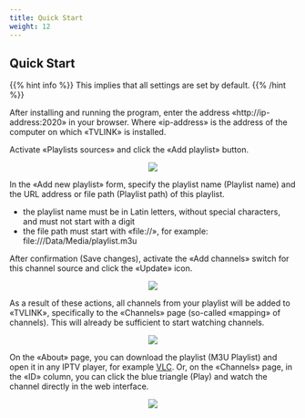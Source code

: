 ```yaml
---
title: Quick Start
weight: 12
---
```


## Quick Start

{{% hint info %}}
This implies that all settings are set by default.
{{% /hint %}}

After installing and running the program, enter the address «http://ip-address:2020» in your browser.
Where «ip-address» is the address of the computer on which «TVLINK» is installed.

Activate «Playlists sources» and click the «Add playlist» button.

<p align="center">
  <img src="/tvlink/quick-start/01.png" />
</p>

In the «Add new playlist» form, specify the playlist name (Playlist name) and the URL address or
file path (Playlist path) of this playlist.

+ the playlist name must be in Latin letters, without special characters, and must not start with a digit
+ the file path must start with «file://», for example: file:///Data/Media/playlist.m3u

After confirmation (Save changes), activate the «Add channels» switch for this channel source and click
the «Update» icon.

<p align="center">
  <img src="/tvlink/quick-start/02.png" />
</p>

As a result of these actions, all channels from your playlist will be added to «TVLINK», specifically
to the «Channels» page (so-called «mapping» of channels). This will already be sufficient to start watching
channels.

<p align="center">
  <img src="/tvlink/quick-start/03.png" />
</p>

On the «About» page, you can download the playlist (M3U Playlist) and open it in any IPTV player,
for example <a target='_blank' href="https://www.videolan.org/vlc/">VLC</a>.
Or, on the «Channels» page, in the «ID» column, you can click the blue triangle (Play)
and watch the channel directly in the web interface.

<p align="center">
  <img src="/tvlink/quick-start/04.png" />
</p>
